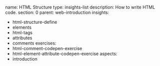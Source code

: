name: HTML Structure
type: insights-list
description: How to write HTML code.
section: 0
parent: web-introduction
insights:
  - html-structure-define
  - elements
  - html-tags
  - attributes
  - comments
exercises:
  - html-comment-codepen-exercise
  - html-element-attribute-codepen-exercise
aspects:
  - introduction
